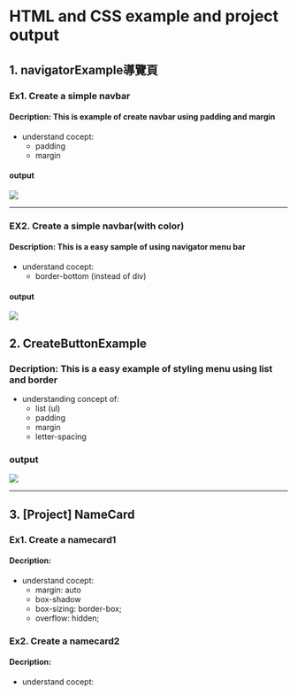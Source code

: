# HTML and CSS example and project output



## 1. navigatorExample導覽頁
###  Ex1. Create a simple navbar
#### Decription: This is example of create navbar using padding and margin
- understand cocept: 
	- padding
	- margin
#### output
![](https://i.imgur.com/Sjpz0CI.png)

---

### EX2. Create a simple navbar(with color)
#### Description: This is a easy sample of using navigator menu bar
- understand cocept: 
	- border-bottom (instead of div)
#### output
![](https://i.imgur.com/HQV8pHG.png) 



## 2. CreateButtonExample
### Decription: This is a easy example of styling menu using list and border 
- understanding concept of:
	- list (ul)
	- padding 
	- margin 
	- letter-spacing
### output
![](https://imgur.com/LbQ2otR.png)

---

## 3. [Project] NameCard
### Ex1. Create a namecard1
#### Decription: 
- understand cocept: 
	- margin: auto
	- box-shadow
	- box-sizing: border-box;
	- overflow: hidden;
### Ex2. Create a namecard2
#### Decription: 
- understand cocept: 
